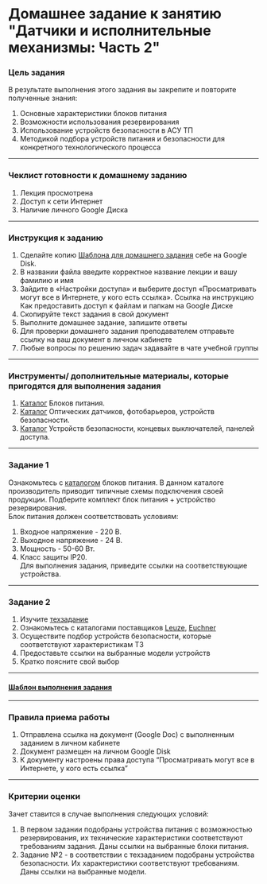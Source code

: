 # Домашнее задание к занятию "Датчики и исполнительные механизмы: Часть 2"

### Цель задания

В результате выполнения этого задания вы закрепите и повторите полученные знания: 
1. Основные характеристики блоков питания
2. Возможности использования резервирования
3. Использование устройств безопасности в АСУ ТП
4. Методикой подбора устройств питания и безопасности для конкретного технологического процесса



------

### Чеклист готовности к домашнему заданию

1. Лекция просмотрена
2. Доступ к сети Интернет
3. Наличие личного Google Диска



------

### Инструкция к заданию

1. Сделайте копию [Шаблона для домашнего задания](https://docs.google.com/document/d/1youKpKm_JrC0UzDyUslIZW2E2bIv5OVlm_TQDvH5Pvs/edit "Шаблон") себе на Google Disk.
2. В названии файла введите корректное название лекции и вашу фамилию и имя
3. Зайдите в «Настройки доступа» и выберите доступ «Просматривать могут все в Интернете, у кого есть ссылка». Ссылка на инструкцию Как предоставить доступ к файлам и папкам на Google Диске
4. Скопируйте текст задания в свой документ
5. Выполните домашнее задание, запишите ответы
6. Для проверки домашнего задания преподавателем отправьте ссылку на ваш документ в личном кабинете
7. Любые вопросы по решению задач задавайте в чате учебной группы



------

### Инструменты/ дополнительные материалы, которые пригодятся для выполнения задания

1. [Каталог](https://owen.ru/ "Каталог OWEN") Блоков питания.
2. [Каталог](https://leuze.ru/ "Каталог LEUZE") Оптических датчиков, фотобарьеров, устройств безопасности.
2. [Каталог](https://rumatika.ru/catalog/euchner/mnogofunkcionalnaya-kalitka-mgb "Каталог EUCHNER") Устройств безопасности, концевых выключателей, панелей доступа. 



------

### Задание 1

 Ознакомьтесь с [каталогом](https://owen.ru/ "Каталог OWEN") блоков питания. В данном каталоге производитель приводит типичные схемы подключения своей продукции.
 Подберите комплект блок питания + устройство резервирования.  
 Блок питания должен соответствовать условиям:
 1. Входное напряжение - 220 В.
 2. Выходное напряжение - 24 В.
 3. Мощность - 50-60 Вт.
 4. Класс защиты IP20.  
 Для выполнения задания, приведите ссылки на соответствующие устройства.


------

### Задание 2

1. Изучите [техзадание](https://docs.google.com/document/d/1PC6MlYzSlnDJ15yXLL3Jt-ZUcSGeqRlW4jYuNJ8evxc/edit?usp=sharing "Техзадание")
2. Ознакомьтесь с каталогами поставщиков [Leuze](https://leuze.ru/ "Каталог LEUZE"), [Euchner](https://rumatika.ru/catalog/euchner/mnogofunkcionalnaya-kalitka-mgb "Каталог EUCHNER")
3. Осуществите подбор устройств безопасности, которые соответствуют характеристикам ТЗ
4. Предоставьте ссылки на выбранные модели устройств
5. Кратко поясните свой выбор

------

#### [Шаблон выполнения задания](https://docs.google.com/document/d/1youKpKm_JrC0UzDyUslIZW2E2bIv5OVlm_TQDvH5Pvs/edit)

------

### Правила приема работы

1. Отправлена ссылка на документ (Google Doc) с выполненным заданием в личном кабинете
2. Документ размещен на личном Google Disk
3. К документу настроены права доступа “Просматривать могут все в Интернете, у кого есть ссылка”

------

### Критерии оценки

Зачет ставится в случае выполнения следующих условий:  
1. В первом задании подобраны устройства питания с возможностью резервирования, их технические характеристики соответствуют требованиям задания. Даны ссылки на выбранные блоки питания.
2. Задание №2 - в соответствии с техзаданием подобраны устройства безопасности. Их характеристики соответствуют требованиям. Даны ссылки на выбранные модели.
